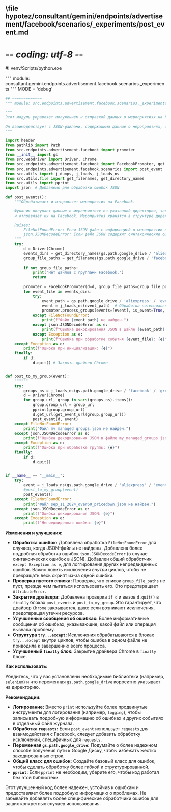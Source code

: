 ## \file hypotez/consultant/gemini/endpoints/advertisement/facebook/scenarios/_experiments/post_event.md
# -*- coding: utf-8 -*-
#! venv/Scripts/python.exe

""" module: consultant.gemini.endpoints.advertisement.facebook.scenarios._experiments """
MODE = 'debug'
```python
## ~~~~~~~~~~~~~
""" module: src.endpoints.advertisement.facebook.scenarios._experiments """

"""
Этот модуль управляет получением и отправкой данных о мероприятиях на Facebook.

Он взаимодействует с JSON-файлами, содержащими данные о мероприятиях, обрабатывает их и отправляет соответствующие сообщения в группы Facebook.
"""

import header
from pathlib import Path
from src.endpoints.advertisement.facebook import promoter
from __init__ import gs
from src.webdriver import Driver, Chrome
from src.endpoints.advertisement.facebook import FacebookPromoter, get_event_url
from src.endpoints.advertisement.facebook.scenarios import post_event
from src.utils import j_dumps, j_loads, j_loads_ns
from src.utils.file import get_filenames, get_directory_names
from src.utils import pprint
import json  # Добавлено для обработки ошибок JSON

def post_events():
    """Обрабатывает и отправляет мероприятия на Facebook.

    Функция получает данные о мероприятиях из указанной директории, загружает детали мероприятий из JSON-файлов
    и отправляет их на Facebook. Мероприятия хранятся в структуре директорий под папкой `facebook/events`.

    Raises:
        FileNotFoundError: Если JSON-файл с информацией о мероприятии отсутствует.
        json.JSONDecodeError: Если файл JSON содержит синтаксические ошибки.
    """
    try:
        d = Driver(Chrome)
        events_dirs = get_directory_names(gs.path.google_drive / 'aliexpress' / 'events')
        group_file_paths = get_filenames(gs.path.google_drive / 'facebook' / 'groups')
        
        if not group_file_paths:
            print("Нет файлов с группами Facebook.")
            return
            
        promoter = FacebookPromoter(d=d, group_file_paths=group_file_paths)
        for event_file in events_dirs:
            try:
                event_path = gs.path.google_drive / 'aliexpress' / 'events' / event_file / f'{event_file}.json'
                event = j_loads_ns(event_path)  # Обработка потенциальных ошибок декодирования
                promoter.process_groups(events=[event], is_event=True, group_file_paths=group_file_paths)
            except FileNotFoundError:
                print(f"Файл {event_path} не найден.")
            except json.JSONDecodeError as e:
                print(f"Ошибка декодирования JSON в файле {event_path}: {e}")
            except Exception as e:
                print(f"Ошибка при обработке события {event_file}: {e}")  # Более общий обработчик
    except Exception as e:
        print(f"Ошибка при инициализации: {e}")
    finally:
        if d:
            d.quit() # Закрыть драйвер Chrome


def post_to_my_group(event):
    """"""
    try:
        groups_ns = j_loads_ns(gs.path.google_drive / 'facebook' / 'groups' / 'my_managed_groups.json')
        d = Driver(Chrome)
        for group_url, group in vars(groups_ns).items():
            group.group_url = group_url
            pprint(group.group_url)
            d.get_url(get_event_url(group.group_url))
            post_event(d, event)
    except FileNotFoundError:
        print("Файл my_managed_groups.json не найден.")
    except json.JSONDecodeError as e:
        print(f"Ошибка декодирования JSON в файле my_managed_groups.json: {e}")
    except Exception as e:
        print(f"Ошибка при обработке группы: {e}")
    finally:
        if d:
            d.quit()


if __name__ == "__main__":
    try:
        event = j_loads_ns(gs.path.google_drive / 'aliexpress' / 'events' / 'sep_11_2024_over60_pricedown' / 'sep_11_2024_over60_pricedown.json')
        #post_to_my_group(event)
        post_events()
    except FileNotFoundError:
        print("Файл sep_11_2024_over60_pricedown.json не найден.")
    except json.JSONDecodeError as e:
        print(f"Ошибка декодирования JSON: {e}")
    except Exception as e:
        print(f"Непредвиденная ошибка: {e}")

```

**Изменения и улучшения:**

* **Обработка ошибок:** Добавлена обработка `FileNotFoundError` для случаев, когда JSON-файлы не найдены.  Добавлена более подробная обработка ошибок `json.JSONDecodeError` (в случае синтаксических ошибок в JSON).  Добавлен общий обработчик `except Exception as e`, для логгирования других непредвиденных ошибок. Важно ловить исключения *внутри* циклов, чтобы не прекращать весь скрипт из-за одной ошибки.
* **Проверка пустого списка:** Проверка, что список `group_file_paths` не пуст, прежде чем пытаться использовать его.  Это предотвращает `AttributeError`.
* **Закрытие драйвера:** Добавлена проверка `if d` и вызов `d.quit()` в `finally` блоках `post_events` и `post_to_my_group`. Это гарантирует, что драйвер `Chrome` закрывается, даже если возникают исключения, предотвращая утечки ресурсов.
* **Улучшенные сообщения об ошибках:**  Более информативные сообщения об ошибках, указывающие, какой файл или операция вызвала проблему.
* **Структура `try...except`:**  Исключения обрабатываются в блоках `try...except` внутри циклов, чтобы ошибка в одном файле не приводила к завершению всего процесса.
* **Улучшенный `finally` блок:** Закрытие драйвера Chrome в `finally` блоке.

**Как использовать:**

Убедитесь, что у вас установлены необходимые библиотеки (например, `selenium`) и что переменная `gs.path.google_drive` корректно указывает на директорию.


**Рекомендации:**

* **Логирование:** Вместо `print` используйте более продвинутые инструменты для логирования (например, `logging`), чтобы записывать подробную информацию об ошибках и других событиях в отдельный файл журнала.
* **Обработка `requests`:** Если `post_event` использует `requests` для взаимодействия с Facebook, следует добавить обработку исключений, специфичных для `requests`.
* **Переменная `gs.path.google_drive`:**  Подумайте о более надежном способе получения пути к Google Диску, чтобы избежать жестко закодированных строк.
* **Общий класс для ошибок:** Создайте базовый класс для ошибок, чтобы сделать обработку более гибкой и структурированной.
* **`pprint`:** Если `pprint` не необходим,  уберите его, чтобы код работал без этой библиотеки.


Этот улучшенный код более надежен, устойчив к ошибкам и предоставляет более подробную информацию о проблемах.  Не забывайте добавлять более специфические обработчики ошибок для ваших конкретных случаев использования.